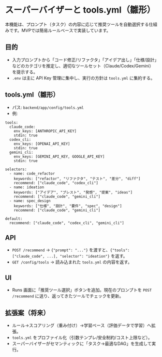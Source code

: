 # スーパーバイザーと tools.yml（雛形）

本機能は、プロンプト（タスク）の内容に応じて推奨ツールを自動選択する仕組みです。MVPでは簡易ルールベースで実装しています。

## 目的
- 入力プロンプトから「コード修正/リファクタ」「アイデア出し」「仕様/設計」などのカテゴリを推定し、適切なツールセット（Claude/Codex/Gemini）を提示する。
- `.env` は主に API Key 管理に集中し、実行の方針は `tools.yml` に集約する。

## tools.yml（雛形）
- パス: `backend/app/config/tools.yml`
- 例:
```
tools:
  claude_code:
    env_keys: [ANTHROPIC_API_KEY]
    stdin: true
  codex_cli:
    env_keys: [OPENAI_API_KEY]
    stdin: true
  gemini_cli:
    env_keys: [GEMINI_API_KEY, GOOGLE_API_KEY]
    stdin: true

selectors:
  - name: code_refactor
    keywords: ["refactor", "リファクタ", "テスト", "差分", "diff"]
    recommend: ["claude_code", "codex_cli"]
  - name: ideation
    keywords: ["アイデア", "ブレスト", "発想", "提案", "ideas"]
    recommend: ["claude_code", "gemini_cli"]
  - name: spec_design
    keywords: ["仕様", "設計", "要件", "spec", "design"]
    recommend: ["claude_code", "gemini_cli"]

default:
  recommend: ["claude_code", "codex_cli", "gemini_cli"]
```

## API
- `POST /recommend` → `{"prompt": "..."}` を渡すと、`{"tools": ["claude_code", ...], "selector": "ideation"}` を返す。
- `GET /config/tools` → 読み込まれた `tools.yml` の内容を返す。

## UI
- Runs 画面に「推奨ツール選択」ボタンを追加。現在のプロンプトを `POST /recommend` に送り、返ってきたツールでチェックを更新。

## 拡張案（将来）
- ルール→スコアリング（重み付け）→学習ベース（評価データで学習）へ拡張。
- `tools.yml` をプロファイル化（引数テンプレ/安全制約/コスト上限など）。
- スーパーバイザーがセマンティックに「タスク→最適なDAG」を生成して実行。

